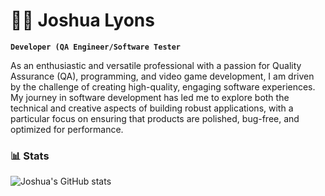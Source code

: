 # 🏄‍♂️ Joshua Lyons

**`Developer (QA Engineer/Software Tester`**

As an enthusiastic and versatile professional with a passion for Quality Assurance (QA), programming, and video game development, I am driven by the challenge of creating high-quality, engaging software experiences. My journey in software development has led me to explore both the technical and creative aspects of building robust applications, with a particular focus on ensuring that products are polished, bug-free, and optimized for performance.

### 📊 Stats

![Joshua's GitHub stats](https://github-readme-stats.vercel.app/api?username=shualyons&show_icons=true&themegruvbox)
